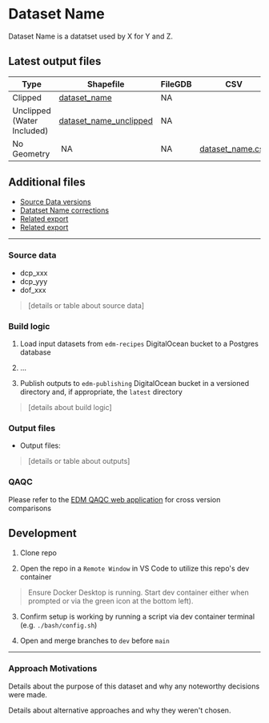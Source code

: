 # Dataset Name
Dataset Name is a datatset used by X for Y and Z.

## Latest output files
Type | Shapefile | FileGDB | CSV
-- | -- | -- | --
Clipped | [dataset_name]() | NA 
Unclipped (Water Included) | [dataset_name_unclipped]() | NA
No Geometry |  NA | NA  | [dataset_name.csv]()

## Additional files
- [Source Data versions]()
- [Datatset Name corrections]()
- [Related export]()
- [Related export]()

---

### Source data
- dcp_xxx
- dcp_yyy
- dof_xxx
> [details or table about source data]

### Build logic
1. Load input datasets from `edm-recipes` DigitalOcean bucket to a Postgres database

2. ...

3. Publish outputs to `edm-publishing` DigitalOcean bucket in a versioned directory and, if appropriate, the `latest` directory

> [details about build logic]

### Output files
- Output files:
> [details or table about outputs]

### QAQC
Please refer to the [EDM QAQC web application](https://edm-data-engineering.nycplanningdigital.com) for cross version comparisons

## Development
1. Clone repo

2. Open the repo in a `Remote Window` in VS Code to utilize this repo's dev container
> Ensure Docker Desktop is running. Start dev container either when prompted or via the green icon at the bottom left).

3. Confirm setup is working by running a script via dev container terminal (e.g. `./bash/config.sh`)

4. Open and merge branches to `dev` before `main`

---

### Approach Motivations
Details about the purpose of this dataset and why any noteworthy decisions were made.

Details about alternative approaches and why they weren't chosen.